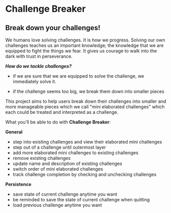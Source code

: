 # Challenge Breaker

## Break down your challenges!


We humans love solving challenges. It is how we progress. Solving our own challenges teaches us an 
important knowledge; the knowledge that we are equipped to fight the things we fear. It gives us 
courage to walk into the dark with trust in perseverance. 

***How do we tackle challenges?***

- if we are sure that we are equipped to solve the challenge, we 
immediately solve it.

- if the challenge seems too big, we break them down into smaller
pieces

This project aims to help users break down their challenges into smaller
and more manageable pieces which we call "mini elaborated challenges" which each could be
treated and interpreted as a challenge.

What you'll be able to do with **Challenge Breaker**:

**General**

- step into existing challenges and view their elaborated mini challenges
- step out of a challenge until outermost layer
- add more elaborated mini challenges to existing challenges
- remove existing challenges
- update name and description of existing challenges
- switch order of mini elaborated challenges
- track challenge completion by checking and unchecking challenges

**Persistence**
- save state of current challenge anytime you want
- be reminded to save the state of current challenge when quitting
- load previous challenge anytime you want